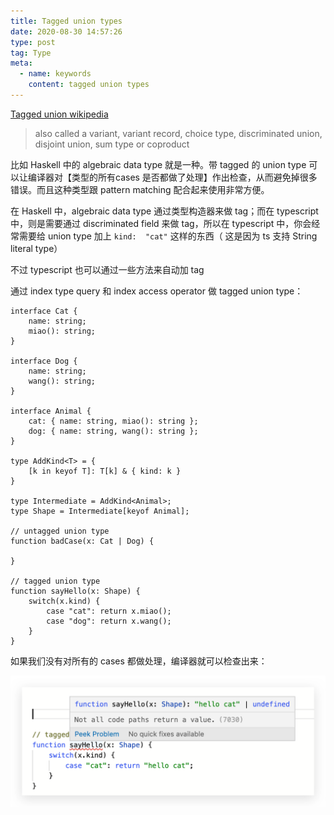 ```yaml
---
title: Tagged union types
date: 2020-08-30 14:57:26
type: post
tag: Type
meta:
  - name: keywords
    content: tagged union types
---
```


[Tagged union wikipedia](https://en.wikipedia.org/wiki/Tagged_union)

> also called a variant, variant record, choice type, discriminated union, disjoint union, sum type or coproduct

比如 Haskell 中的 algebraic data type 就是一种。带 tagged 的 union type 可以让编译器对【类型的所有cases 是否都做了处理】作出检查，从而避免掉很多错误。而且这种类型跟 pattern matching 配合起来使用非常方便。

在 Haskell 中，algebraic data type 通过类型构造器来做 tag；而在 typescript 中，则是需要通过 discriminated field 来做 tag，所以在 typescript 中，你会经常需要给 union type 加上 `kind:  "cat"` 这样的东西（ 这是因为 ts 支持 String literal type）

不过 typescript 也可以通过一些方法来自动加 tag

通过 index type query 和 index access operator 做 tagged union type：

```tsx
interface Cat {
    name: string;
    miao(): string;
}

interface Dog {
    name: string;
    wang(): string;
}

interface Animal {
    cat: { name: string, miao(): string };
    dog: { name: string, wang(): string };
}

type AddKind<T> = {
    [k in keyof T]: T[k] & { kind: k }
}

type Intermediate = AddKind<Animal>;
type Shape = Intermediate[keyof Animal];

// untagged union type
function badCase(x: Cat | Dog) {

}

// tagged union type
function sayHello(x: Shape) {
    switch(x.kind) {
        case "cat": return x.miao();
        case "dog": return x.wang();
    }
}
```

如果我们没有对所有的 cases 都做处理，编译器就可以检查出来：

![warnings](/static/tagged-union-types/uncheck.png)